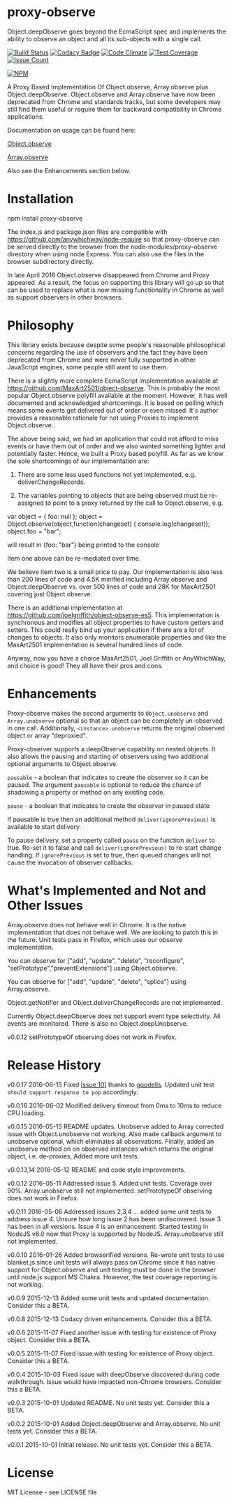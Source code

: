 # proxy-observe

Object.deepObserve goes beyond the EcmaScript spec and implements the ability to observe an object and all its sub-objects with a single call.

[![Build Status](https://travis-ci.org/anywhichway/jovial.svg)](https://travis-ci.org/anywhichway/proxy-observe)
[![Codacy Badge](https://api.codacy.com/project/badge/grade/708886d433ad4de589c516fa8fed73e9)](https://www.codacy.com/app/syblackwell/proxy-observe)
[![Code Climate](https://codeclimate.com/github/anywhichway/proxy-observe/badges/gpa.svg)](https://codeclimate.com/github/anywhichway/proxy-observe)
[![Test Coverage](https://codeclimate.com/github/anywhichway/jovial/badges/coverage.svg)](https://codeclimate.com/github/anywhichway/proxy-observe/coverage)
[![Issue Count](https://codeclimate.com/github/anywhichway/proxy-observe/badges/issue_count.svg)](https://codeclimate.com/github/anywhichway/proxy-observe)

[![NPM](https://nodei.co/npm/proxy-observe.png?downloads=true&downloadRank=true&stars=true)](https://nodei.co/npm/proxy-observe/)

A Proxy Based Implementation Of Object.observe, Array.observe plus Object.deepObserve. Object.observe and Array.observe have now been deprecated from Chrome and standards tracks, but some developers may still find them useful or require them for backward compatibility in Chrome applications.

Documentation on usage can be found here:

[Object.observe](https://developer.mozilla.org/en-US/docs/Web/JavaScript/Reference/Global_Objects/Object/observe)

[Array.observe](https://developer.mozilla.org/en-US/docs/Web/JavaScript/Reference/Global_Objects/Array/observe)

Also see the Enhancements section below.

# Installation

npm install proxy-observe

The index.js and package.json files are compatible with https://github.com/anywhichway/node-require so that proxy-observe can be served directly to the browser from the node-modules/proxy-observe directory when using node Express. You can also use the files in the browser subdirectory directly.

In late April 2016 Object.observe disappeared from Chrome and Proxy appeared. As a result, the focus on supporting this library will go up so that can be used to replace what is now missing functionality in Chrome as well as support observers in other browsers.

# Philosophy

This library exists because despite some people's reasonable philosophical concerns regarding the use of observers and the fact they have been deprecated from Chrome and were never fully supported in other JavaScript engines, some people still want to use them.

There is a slightly more complete EcmaScript implementation available at https://github.com/MaxArt2501/object-observe. This is probably the most popular Object.observe polyfill available at the moment. However, it has well documented and acknowledged shortcomings. It is based on polling which means some events get delivered out of order or even missed. It's author provides a reasonable rationale for not using Proxies to implement Object.observe.

The above being said, we had an application that could not afford to miss events or have them out of order and we also wanted something lighter and potentially faster. Hence, we built a Proxy based polyfill. As far as we know the sole shortcomings of our implementation are:

1) There are some less used functions not yet implemented, e.g. deliverChangeRecords.

2) The variables pointing to objects that are being observed must be re-assigned to point to a proxy returned by the call to Object.observe, e.g.

var object = { foo: null };
object = Object.observe(object,function(changeset) { console.log(changeset));
object.foo = "bar";

will result in {foo: "bar"} being printed to the console

Item one above can be re-mediated over time.

We believe item two is a small price to pay. Our implementation is also less than 200 lines of code and 4.5K minified including Array.observe and Object.deepObserve vs. over 500 lines of code and 28K for MaxArt2501 covering just Object.observe.

There is an additional implementation at https://github.com/joelgriffith/object-observe-es5. This implementation is synchronous and modifies all object properties to have custom getters and setters. This could really bind up your application if there are a lot of changes to objects. It also only monitors enumerable properties and like the MaxArt2501 implementation is several hundred lines of code.

Anyway, now you have a choice MaxArt2501, Joel Griffith or AnyWhichWay, and choice is good! They all have their pros and cons.

# Enhancements

Proxy-observe makes the second arguments to `Object.unobserve` and  `Array.unobserve` optional so that an object can be completely un-observed in one call. Additionally, `<instance>.unobserve` returns the original observed object or array "deproxied".


Proxy-observer supports a deepObserve capability on nested objects. It also allows the pausing and starting of observers using two additional optional arguments to Object.observe.

`pausable` - a boolean that indicates to create the observer so it can be paused. The argument `pausable` is optional to reduce the chance of shadowing a property or method on any existing code.

`pause` - a boolean that indicates to create the observer in paused state

If pausable is true then an additional method `deliver(ignorePrevious)` is available to start delivery.

To pause delivery, set a property called `pause` on the function `deliver` to true. Re-set it to false and call `deliver(ignorePrevious)` to re-start change handling. If `ignorePrevious` is set to true, then queued changes will not cause the invocation of observer callbacks.


# What's Implemented and Not and Other Issues

Array.observe does not behave well in Chrome. It is the native implementation that does not behave well. We are looking to patch this in the future. Unit tests pass in Firefox, which uses our observe implementation.

You can observe for ["add", "update", "delete", "reconfigure", "setPrototype","preventExtensions"] using Object.observe.

You can observe for ["add", "update", "delete", "splice"] using Array.observe.

Object.getNotifier and Object.deliverChangeRecords are not implemented.

Currently Object.deepObserve does not support event type selectivity. All events are monitored. There is also no Object.deepUnobserve.

v0.0.12 setPrototypeOf observing does not work in Firefox.

# Release History

v0.0.17 2016-06-15 Fixed [Issue 10](https://github.com/anywhichway/proxy-observe/issues/10#issue-159794843)] thanks to [goodells](https://github.com/goodells). Updated unit test `should support response to pop` accordingly.

v0.0.16 2016-06-02 Modified delivery timeout from 0ms to 10ms to reduce CPU loading.

v0.0.15 2016-05-15 README updates. Unobserve added to Array corrected issue with Object.unobserve not working. Also made callback argument to unobserve optional, which eliminates all observations. Finally, added an unobserve method on on observed instances which returns the original object, i.e. de-proxies, Added more unit tests.

v0.0.13,14 2016-05-12 README and code style improvements.

v0.0.12 2016-05-11 Addressed issue 5. Added unit tests. Coverage over 90%. Array.unobserve still not implemented. setPrototypeOf observing does not work in Firefox.

v0.0.11 2016-05-06 Addressed issues 2,3,4 ... added some unit tests to address issue 4. Unsure how long issue 2 has been undiscovered. Issue 3 has been in all versions. Issue 4 is an enhancement. Started testing in NodeJS v6.0 now that Proxy is supported by NodeJS. Array.unobserve still not implemented.

v0.0.10 2016-01-26 Added browserified versions. Re-wrote unit tests to use blanket.js since unit tests will always pass on Chrome since it has native support for Object.observe and unit testing must be done in the browser until node.js support MS Chakra. However, the test coverage reporting is not working.

v0.0.9 2015-12-13 Added some unit tests and updated documentation. Consider this a BETA.

v0.0.8 2015-12-13 Codacy driven enhancements. Consider this a BETA.

v0.0.6 2015-11-07 Fixed another issue with testing for existence of Proxy object. Consider this a BETA.

v0.0.5 2015-11-07 Fixed issue with testing for existence of Proxy object. Consider this a BETA.

v0.0.4 2015-10-03 Fixed issue with deepObserve discovered during code walkthrough. Issue would have impacted non-Chrome browsers. Consider this a BETA.

v0.0.3 2015-10-01 Updated README. No unit tests yet. Consider this a BETA.

v0.0.2 2015-10-01 Added Object.deepObserve and Array.observe. No unit tests yet. Consider this a BETA.

v0.0.1 2015-10-01 Initial release. No unit tests yet. Consider this a BETA.


# License

MIT License - see LICENSE file
